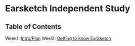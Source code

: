 # Earsketch Independent Study

## Table of Contents 

 Week1: [Intro/Plan](/entries/entry1.md/) 
 Weel2: [Getting to know EarSketch](/entries/entry2.md)